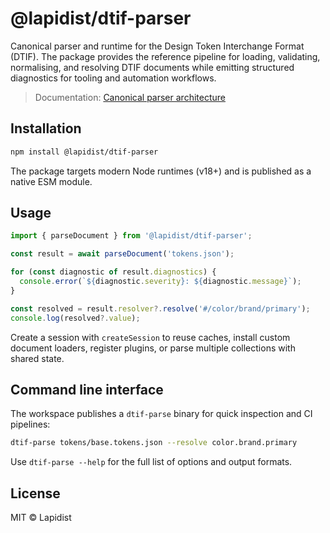 # @lapidist/dtif-parser

Canonical parser and runtime for the Design Token Interchange Format (DTIF). The
package provides the reference pipeline for loading, validating, normalising,
and resolving DTIF documents while emitting structured diagnostics for tooling
and automation workflows.

> Documentation: [Canonical parser architecture](../docs/guides/canonical-parser.md)

## Installation

```bash
npm install @lapidist/dtif-parser
```

The package targets modern Node runtimes (v18+) and is published as a native ESM
module.

## Usage

```ts
import { parseDocument } from '@lapidist/dtif-parser';

const result = await parseDocument('tokens.json');

for (const diagnostic of result.diagnostics) {
  console.error(`${diagnostic.severity}: ${diagnostic.message}`);
}

const resolved = result.resolver?.resolve('#/color/brand/primary');
console.log(resolved?.value);
```

Create a session with `createSession` to reuse caches, install custom document
loaders, register plugins, or parse multiple collections with shared state.

## Command line interface

The workspace publishes a `dtif-parse` binary for quick inspection and CI
pipelines:

```bash
dtif-parse tokens/base.tokens.json --resolve color.brand.primary
```

Use `dtif-parse --help` for the full list of options and output formats.

## License

MIT © Lapidist
